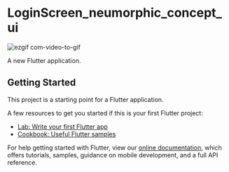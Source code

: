 # LoginScreen_neumorphic_concept_ui
![ezgif com-video-to-gif](https://user-images.githubusercontent.com/61597430/76162521-8e491700-6164-11ea-9f38-1dd148e1a2e5.gif)

A new Flutter application.

## Getting Started

This project is a starting point for a Flutter application.

A few resources to get you started if this is your first Flutter project:

- [Lab: Write your first Flutter app](https://flutter.dev/docs/get-started/codelab)
- [Cookbook: Useful Flutter samples](https://flutter.dev/docs/cookbook)

For help getting started with Flutter, view our
[online documentation](https://flutter.dev/docs), which offers tutorials,
samples, guidance on mobile development, and a full API reference.
